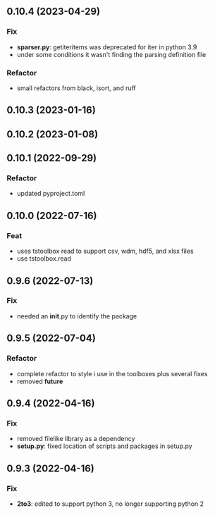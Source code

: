 ## 0.10.4 (2023-04-29)

### Fix

- **sparser.py**: getiteritems was deprecated for iter in python 3.9
- under some conditions it wasn't finding the parsing definition file

### Refactor

- small refactors from black, isort, and ruff

## 0.10.3 (2023-01-16)

## 0.10.2 (2023-01-08)

## 0.10.1 (2022-09-29)

### Refactor

- updated pyproject.toml

## 0.10.0 (2022-07-16)

### Feat

- uses tstoolbox read to support csv, wdm, hdf5, and xlsx files
- use tstoolbox.read

## 0.9.6 (2022-07-13)

### Fix

- needed an __init__.py to identify the package

## 0.9.5 (2022-07-04)

### Refactor

- complete refactor to style i use in the toolboxes plus several fixes
- removed __future__

## 0.9.4 (2022-04-16)

### Fix

- removed filelike library as a dependency
- **setup.py**: fixed location of scripts and packages in setup.py

## 0.9.3 (2022-04-16)

### Fix

- **2to3**: edited to support python 3, no longer supporting python 2
